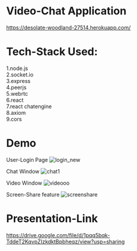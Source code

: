 # Video-Chat Application

https://desolate-woodland-27514.herokuapp.com/


# Tech-Stack Used:

1.node.js  
2.socket.io  
3.express  
4.peerjs  
5.webrtc  
6.react  
7.react chatengine  
8.axiom  
9.cors  


# Demo

User-Login Page
![login_new](https://user-images.githubusercontent.com/54748438/125209247-2f923100-e2b5-11eb-971d-60f29608ebe8.PNG)

Chat Window
![chat1](https://user-images.githubusercontent.com/54748438/125209378-f6a68c00-e2b5-11eb-887b-256c205c2938.PNG)


Video Window 
![videooo](https://user-images.githubusercontent.com/54748438/125209266-4042a700-e2b5-11eb-988d-e73c47c08878.PNG)

Screen-Share feature
![screenshare](https://user-images.githubusercontent.com/54748438/125209277-4e90c300-e2b5-11eb-9b84-96b3c24a18e2.PNG)


# Presentation-Link  
https://drive.google.com/file/d/1pqq5bqk-TddeT2KqvpZIzkdktBpbheqz/view?usp=sharing  
